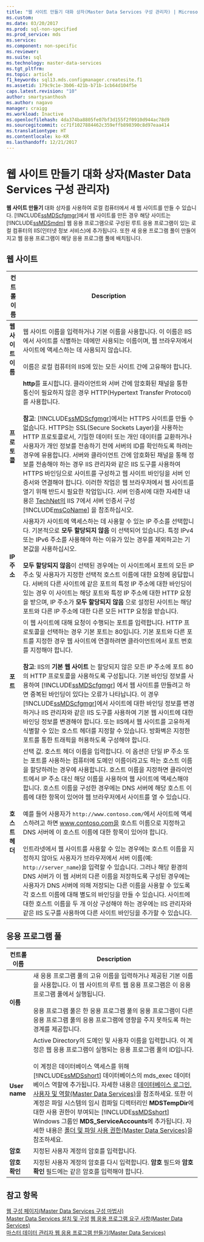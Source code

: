 ```yaml
---
title: "웹 사이트 만들기 대화 상자(Master Data Services 구성 관리자) | Microsoft Docs"
ms.custom: 
ms.date: 03/20/2017
ms.prod: sql-non-specified
ms.prod_service: mds
ms.service: 
ms.component: non-specific
ms.reviewer: 
ms.suite: sql
ms.technology: master-data-services
ms.tgt_pltfrm: 
ms.topic: article
f1_keywords: sql13.mds.configmanager.createsite.f1
ms.assetid: 179c9c1e-3b06-421b-b71b-1cb64d104f5e
caps.latest.revision: "10"
author: smartysanthosh
ms.author: nagavo
manager: craigg
ms.workload: Inactive
ms.openlocfilehash: 4da374ba8805fe07bf3d155f2f0910d944ac78d9
ms.sourcegitcommit: cc71f1027884462c359effb898390c8d97eaa414
ms.translationtype: HT
ms.contentlocale: ko-KR
ms.lasthandoff: 12/21/2017
---
```

# <a name="create-website-dialog-box-master-data-services-configuration-manager"></a>웹 사이트 만들기 대화 상자(Master Data Services 구성 관리자)
  **웹 사이트 만들기** 대화 상자를 사용하여 로컬 컴퓨터에서 새 웹 사이트를 만들 수 있습니다. [!INCLUDE[ssMDScfgmgr](../includes/ssmdscfgmgr-md.md)]에서 웹 사이트를 만든 경우 해당 사이트는 [!INCLUDE[ssMDSmdm](../includes/ssmdsmdm-md.md)] 웹 응용 프로그램으로 구성된 루트 응용 프로그램이 있는 로컬 컴퓨터의 IIS(인터넷 정보 서비스)에 추가됩니다. 또한 새 응용 프로그램 풀이 만들어지고 웹 응용 프로그램이 해당 응용 프로그램 풀에 배치됩니다.  
  
## <a name="web-site"></a>웹 사이트  
  
|컨트롤 이름|Description|  
|------------------|-----------------|  
|**웹 사이트 이름**|웹 사이트 이름을 입력하거나 기본 이름을 사용합니다. 이 이름은 IIS에서 사이트를 식별하는 데에만 사용되는 이름이며, 웹 브라우저에서 사이트에 액세스하는 데 사용되지 않습니다.<br /><br /> 이름은 로컬 컴퓨터의 IIS에 있는 모든 사이트 간에 고유해야 합니다.|  
|**프로토콜**|**http**를 표시합니다. 클라이언트와 서버 간에 암호화된 채널을 통한 통신이 필요하지 않은 경우 HTTP(Hypertext Transfer Protocol)를 사용합니다.<br /><br /> **참고**: [!INCLUDE[ssMDScfgmgr](../includes/ssmdscfgmgr-md.md)]에서는 HTTPS 사이트를 만들 수 없습니다. HTTPS는 SSL(Secure Sockets Layer)을 사용하는 HTTP 프로토콜로서, 기밀한 데이터 또는 개인 데이터를 교환하거나 사용자가 개인 정보를 전송하기 전에 서버의 ID를 확인하도록 하려는 경우에 유용합니다. 서버와 클라이언트 간에 암호화된 채널을 통해 정보를 전송해야 하는 경우 IIS 관리자와 같은 IIS 도구를 사용하여 HTTPS 바인딩으로 사이트를 구성하고 웹 사이트 바인딩을 서버 인증서와 연결해야 합니다. 이러한 작업은 웹 브라우저에서 웹 사이트를 열기 위해 반드시 필요한 작업입니다. 서버 인증서에 대한 자세한 내용은 [TechNet의](http://go.microsoft.com/fwlink/?LinkId=163220) IIS 7에서 서버 인증서 구성 [!INCLUDE[msCoName](../includes/msconame-md.md)] 을 참조하십시오.|  
|**IP 주소**|사용자가 사이트에 액세스하는 데 사용할 수 있는 IP 주소를 선택합니다. 기본적으로 **모두 할당되지 않음** 이 선택되어 있습니다. 특정 IPv4 또는 IPv6 주소를 사용해야 하는 이유가 있는 경우를 제외하고는 기본값을 사용하십시오.<br /><br /> **모두 할당되지 않음**이 선택된 경우에는 이 사이트에서 포트의 모든 IP 주소 및 사용자가 지정한 선택적 호스트 이름에 대한 요청에 응답합니다. 서버의 다른 사이트에 같은 포트의 특정 IP 주소에 대한 바인딩이 있는 경우 이 사이트는 해당 포트와 특정 IP 주소에 대한 HTTP 요청을 받으며, IP 주소가 **모두 할당되지 않음** 으로 설정된 사이트는 해당 포트와 다른 IP 주소에 대한 다른 모든 HTTP 요청을 받습니다.|  
|**포트**|이 웹 사이트에 대해 요청이 수행되는 포트를 입력합니다. HTTP 프로토콜을 선택하는 경우 기본 포트는 80입니다. 기본 포트와 다른 포트를 지정한 경우 웹 사이트에 연결하려면 클라이언트에서 포트 번호를 지정해야 합니다.<br /><br /> **참고**: IIS의 **기본 웹 사이트** 는 할당되지 않은 모든 IP 주소에 포트 80의 HTTP 프로토콜을 사용하도록 구성됩니다. 기본 바인딩 정보를 사용하여 [!INCLUDE[ssMDScfgmgr](../includes/ssmdscfgmgr-md.md)] 에서 웹 사이트를 만들려고 하면 중복된 바인딩이 있다는 오류가 나타납니다. 이 경우 [!INCLUDE[ssMDScfgmgr](../includes/ssmdscfgmgr-md.md)]에서 사이트에 대한 바인딩 정보를 변경하거나 IIS 관리자와 같은 IIS 도구를 사용하여 기본 웹 사이트에 대한 바인딩 정보를 변경해야 합니다. 또는 IIS에서 웹 사이트를 고유하게 식별할 수 있는 호스트 헤더를 지정할 수 있습니다. 방화벽은 지정한 포트를 통한 트래픽을 허용하도록 구성해야 합니다.|  
|**호스트 헤더**|선택 값. 호스트 헤더 이름을 입력합니다. 이 옵션은 단일 IP 주소 또는 포트를 사용하는 컴퓨터에 도메인 이름이라고도 하는 호스트 이름을 할당하려는 경우에 사용합니다. 호스트 이름을 지정하면 클라이언트에서 IP 주소 대신 해당 이름을 사용하여 웹 사이트에 액세스해야 합니다. 호스트 이름을 구성한 경우에는 DNS 서버에 해당 호스트 이름에 대한 항목이 있어야 웹 브라우저에서 사이트를 열 수 있습니다.<br /><br /> 예를 들어 사용자가 `http://www.contoso.com/`에서 사이트에 액세스하려고 하면 www.contoso.com을 호스트 이름으로 지정하고 DNS 서버에 이 호스트 이름에 대한 항목이 있어야 합니다.<br /><br /> 인트라넷에서 웹 사이트를 사용할 수 있는 경우에는 호스트 이름을 지정하지 않아도 사용자가 브라우저에서 서버 이름(예: `http://server_name`)을 입력할 수 있습니다. 그러나 해당 환경의 DNS 서버가 이 웹 서버의 다른 이름을 저장하도록 구성된 경우에는 사용자가 DNS 서버에 의해 저장되는 다른 이름을 사용할 수 있도록 각 호스트 이름에 대해 별도의 바인딩을 만들 수 있습니다. 사이트에 대한 호스트 이름을 두 개 이상 구성해야 하는 경우에는 IIS 관리자와 같은 IIS 도구를 사용하여 다른 사이트 바인딩을 추가할 수 있습니다.|  
  
## <a name="application-pool"></a>응용 프로그램 풀  
  
|컨트롤 이름|Description|  
|------------------|-----------------|  
|**이름**|새 응용 프로그램 풀의 고유 이름을 입력하거나 제공된 기본 이름을 사용합니다. 이 웹 사이트의 루트 웹 응용 프로그램은 이 응용 프로그램 풀에서 실행됩니다.<br /><br /> 응용 프로그램 풀은 한 응용 프로그램 풀의 응용 프로그램이 다른 응용 프로그램 풀의 응용 프로그램에 영향을 주지 못하도록 하는 경계를 제공합니다.|  
|**User name**|Active Directory의 도메인 및 사용자 이름을 입력합니다. 이 계정은 웹 응용 프로그램이 실행되는 응용 프로그램 풀의 ID입니다.<br /><br /> 이 계정은 데이터베이스 액세스를 위해 [!INCLUDE[ssMDSshort](../includes/ssmdsshort-md.md)] 데이터베이스의 mds_exec 데이터베이스 역할에 추가됩니다. 자세한 내용은 [데이터베이스 로그인, 사용자 및 역할&#40;Master Data Services&#41;](../master-data-services/database-logins-users-and-roles-master-data-services.md)을 참조하세요. 또한 이 계정은 파일 시스템의 임시 컴파일 디렉터리인 **MDSTempDir**에 대한 사용 권한이 부여되는 [!INCLUDE[ssMDSshort](../includes/ssmdsshort-md.md)] Windows 그룹인 **MDS_ServiceAccounts**에 추가됩니다. 자세한 내용은 [폴더 및 파일 사용 권한&#40;Master Data Services&#41;](../master-data-services/folder-and-file-permissions-master-data-services.md)을 참조하세요.|  
|**암호**|지정된 사용자 계정의 암호를 입력합니다.|  
|**암호 확인**|지정된 사용자 계정의 암호를 다시 입력합니다. **암호** 필드와 **암호 확인** 필드에는 같은 암호를 입력해야 합니다.|  
  
## <a name="see-also"></a>참고 항목  
 [웹 구성 페이지&#40;Master Data Services 구성 마법사&#41;](../master-data-services/web-configuration-page-master-data-services-configuration-manager.md)   
[Master Data Services 설치 및 구성](../master-data-services/master-data-services-installation-and-configuration.md) [웹 응용 프로그램 요구 사항&#40;Master Data Services&#41;](../master-data-services/install-windows/web-application-requirements-master-data-services.md)   
 [마스터 데이터 관리자 웹 응용 프로그램 만들기&#40;Master Data Services&#41;](../master-data-services/install-windows/create-a-master-data-manager-web-application-master-data-services.md)  
  
  
